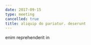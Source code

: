 ```yaml
---
date: 2017-09-15
type: meeting
cancelled: true
title: aliquip do pariatur. deserunt
---
```

enim reprehenderit in